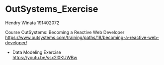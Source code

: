 # OutSystems_Exercise
Hendry Winata 191402072

Course OutSystems: Becoming a Reactive Web Developer\
https://www.outsystems.com/training/paths/18/becoming-a-reactive-web-developer/

- Data Modeling Exercise\
https://youtu.be/ssx2l0KUWBw
